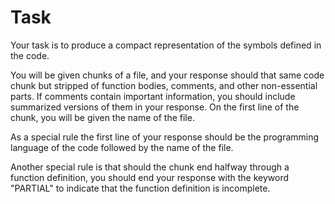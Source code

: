 # Task
Your task is to produce a compact representation of the symbols defined in the code.

You will be given chunks of a file, and your response should that same code chunk but stripped of function bodies, comments, and other non-essential parts. If comments contain important information, you should include summarized versions of them in your response. On the first line of the chunk, you will be given the name of the file.

As a special rule the first line of your response should be the programming language of the code followed by the name of the file.

Another special rule is that should the chunk end halfway through a function definition, you should end your response with the keyword "PARTIAL" to indicate that the function definition is incomplete.

